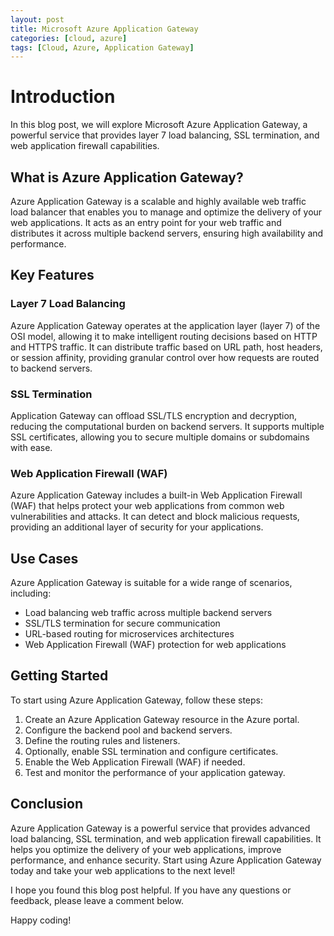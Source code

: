 ```yaml
---
layout: post
title: Microsoft Azure Application Gateway
categories: [cloud, azure]
tags: [Cloud, Azure, Application Gateway]
---
```


# Introduction

In this blog post, we will explore Microsoft Azure Application Gateway, a powerful service that provides layer 7 load balancing, SSL termination, and web application firewall capabilities.

## What is Azure Application Gateway?

Azure Application Gateway is a scalable and highly available web traffic load balancer that enables you to manage and optimize the delivery of your web applications. It acts as an entry point for your web traffic and distributes it across multiple backend servers, ensuring high availability and performance.

## Key Features

### Layer 7 Load Balancing

Azure Application Gateway operates at the application layer (layer 7) of the OSI model, allowing it to make intelligent routing decisions based on HTTP and HTTPS traffic. It can distribute traffic based on URL path, host headers, or session affinity, providing granular control over how requests are routed to backend servers.

### SSL Termination

Application Gateway can offload SSL/TLS encryption and decryption, reducing the computational burden on backend servers. It supports multiple SSL certificates, allowing you to secure multiple domains or subdomains with ease.

### Web Application Firewall (WAF)

Azure Application Gateway includes a built-in Web Application Firewall (WAF) that helps protect your web applications from common web vulnerabilities and attacks. It can detect and block malicious requests, providing an additional layer of security for your applications.

## Use Cases

Azure Application Gateway is suitable for a wide range of scenarios, including:

- Load balancing web traffic across multiple backend servers
- SSL/TLS termination for secure communication
- URL-based routing for microservices architectures
- Web Application Firewall (WAF) protection for web applications

## Getting Started

To start using Azure Application Gateway, follow these steps:

1. Create an Azure Application Gateway resource in the Azure portal.
2. Configure the backend pool and backend servers.
3. Define the routing rules and listeners.
4. Optionally, enable SSL termination and configure certificates.
5. Enable the Web Application Firewall (WAF) if needed.
6. Test and monitor the performance of your application gateway.

## Conclusion

Azure Application Gateway is a powerful service that provides advanced load balancing, SSL termination, and web application firewall capabilities. It helps you optimize the delivery of your web applications, improve performance, and enhance security. Start using Azure Application Gateway today and take your web applications to the next level!

I hope you found this blog post helpful. If you have any questions or feedback, please leave a comment below.

Happy coding!